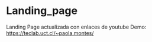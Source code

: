 # Landing_page
 Landing Page actualizada con enlaces de youtube
 Demo: https://teclab.uct.cl/~paola.montes/
